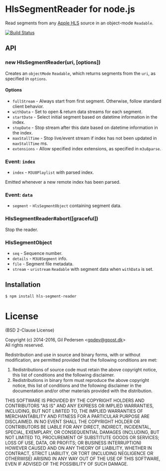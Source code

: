 # HlsSegmentReader for node.js

Read segments from any [Apple HLS](http://tools.ietf.org/html/draft-pantos-http-live-streaming) source in an object-mode `Readable`.

[![Build Status](https://travis-ci.org/kanongil/node-hls-segment-reader.svg?branch=master)](https://travis-ci.org/kanongil/node-hls-segment-reader)

## API

### new HlsSegmentReader(uri, [options])

Creates an `objectMode` `Readable`, which returns segments from the `uri`, as specified in `options`.

#### Options

 * `fullStream` - Always start from first segment. Otherwise, follow standard client behavior.
 * `withData` - Set to open & return data streams for each segment.
 * `startDate` - Select initial segment based on datetime information in the index.
 * `stopDate` - Stop stream after this date based on datetime information in the index.
 * `maxStallTime` - Stop live/event stream if index has not been updated in `maxStallTime` ms.
 * `extensions` - Allow specified index extensions, as specified in `m3u8parse`.

### Event: `index`

 * `index` - `M3U8Playlist` with parsed index.

Emitted whenever a new remote index has been parsed.

### Event: `data`

 * `segment` - `HlsSegmentObject` containing segment data.

### HlsSegmentReader#abort([graceful])

Stop the reader.

### HlsSegmentObject

 * `seq` - Sequence number.
 * `details` - `M3U8Segment` info.
 * `file` - Segment file metadata.
 * `stream` - `uristream` `Readable` with segment data when `withData` is set.

## Installation

```sh
$ npm install hls-segment-reader
```

# License
(BSD 2-Clause License)

Copyright (c) 2014-2016, Gil Pedersen &lt;gpdev@gpost.dk&gt;  
All rights reserved.

Redistribution and use in source and binary forms, with or without modification, are permitted provided that the following conditions are met: 

1. Redistributions of source code must retain the above copyright notice, this list of conditions and the following disclaimer. 
2. Redistributions in binary form must reproduce the above copyright notice, this list of conditions and the following disclaimer in the documentation and/or other materials provided with the distribution. 

THIS SOFTWARE IS PROVIDED BY THE COPYRIGHT HOLDERS AND CONTRIBUTORS "AS IS" AND ANY EXPRESS OR IMPLIED WARRANTIES, INCLUDING, BUT NOT LIMITED TO, THE IMPLIED WARRANTIES OF MERCHANTABILITY AND FITNESS FOR A PARTICULAR PURPOSE ARE DISCLAIMED. IN NO EVENT SHALL THE COPYRIGHT HOLDER OR CONTRIBUTORS BE LIABLE FOR ANY DIRECT, INDIRECT, INCIDENTAL, SPECIAL, EXEMPLARY, OR CONSEQUENTIAL DAMAGES (INCLUDING, BUT NOT LIMITED TO, PROCUREMENT OF SUBSTITUTE GOODS OR SERVICES; LOSS OF USE, DATA, OR PROFITS; OR BUSINESS INTERRUPTION) HOWEVER CAUSED AND ON ANY THEORY OF LIABILITY, WHETHER IN CONTRACT, STRICT LIABILITY, OR TORT (INCLUDING NEGLIGENCE OR OTHERWISE) ARISING IN ANY WAY OUT OF THE USE OF THIS SOFTWARE, EVEN IF ADVISED OF THE POSSIBILITY OF SUCH DAMAGE.
